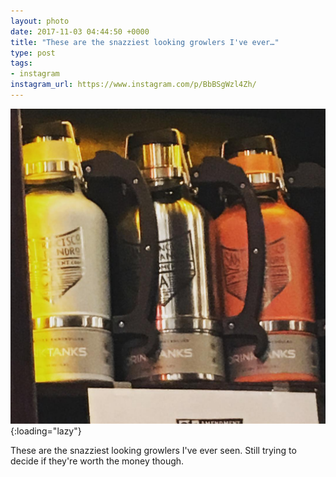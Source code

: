 ```yaml
---
layout: photo
date: 2017-11-03 04:44:50 +0000
title: "These are the snazziest looking growlers I've ever…"
type: post
tags:
- instagram
instagram_url: https://www.instagram.com/p/BbBSgWzl4Zh/
---
```


![Instagram - BbBSgWzl4Zh](/img/BbBSgWzl4Zh.jpg){:loading="lazy"}

These are the snazziest looking growlers I've ever seen. Still trying to decide if they're worth the money though.
